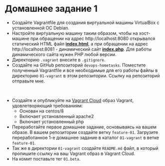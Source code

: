 # Домашнее задание 1
- Создайте Vagrantfile для создания виртуальной машины VirtualBox с установленной ОС Debian.
- Настройте виртуальную машину таким образом, чтобы на хост-машине при обращении на адрес http://localhost:8080 открывался статический HTML файл **[index.html](01-vagrant/index.html)**, а при обращении на адрес http://localhost:8081 - динамический сайт **[index.php](01-vagrant/index.php)**. Для работы динамического сайта нужен PHP любой версии.
- Директорию `.vagrant` внесите в `.gitignore`.
- Создайте на GitHub репозиторий `devops-hometasks`. Поместите полученный Vagrantfile и все необходимые для его работы файлы в директорию `01-vagrant` в этом репозитории. Ссылку на репозиторий отправьте мне.


&nbsp;
- Создайте и опубликуйте на [Vagrant Cloud](https://app.vagrantup.com/) образ Vagrant, удовлетворяющий требованиям:
  - Основан на centos/8
  - Включает установленный apache2
  - Включает установленный php
- Переработайте первое домашнее задание, основываясь на вашем образе. В вашем репозитории создайте ветку `feature-01`. Загрузите переработанное 1-е домашнее задание в каталог `01-vagrant` в ветке `feature-01`.
- Так же в директории `01-vagrant` создайте `README.md` файл, в который пропишите ссылку на ваш Vagrant образ в Vagrant Cloud.
- На комит поставьте тег `01.beta`.
